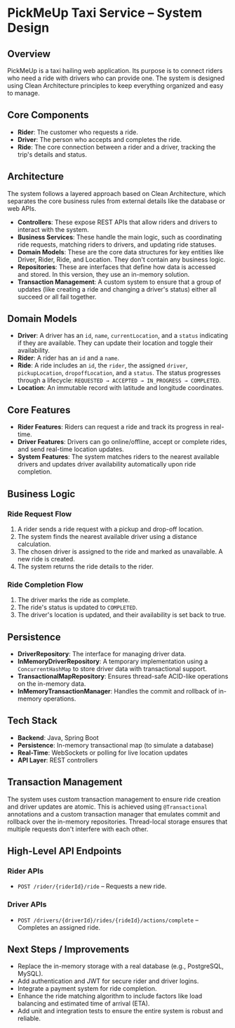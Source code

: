 # PickMeUp Taxi Service – System Design

## Overview

PickMeUp is a taxi hailing web application. Its purpose is to connect riders who need a ride with drivers who can provide one. The system is designed using Clean Architecture principles to keep everything organized and easy to manage.

## Core Components

- **Rider**: The customer who requests a ride.
- **Driver**: The person who accepts and completes the ride.
- **Ride**: The core connection between a rider and a driver, tracking the trip's details and status.

## Architecture

The system follows a layered approach based on Clean Architecture, which separates the core business rules from external details like the database or web APIs.

- **Controllers**: These expose REST APIs that allow riders and drivers to interact with the system.
- **Business Services**: These handle the main logic, such as coordinating ride requests, matching riders to drivers, and updating ride statuses.
- **Domain Models**: These are the core data structures for key entities like Driver, Rider, Ride, and Location. They don't contain any business logic.
- **Repositories**: These are interfaces that define how data is accessed and stored. In this version, they use an in-memory solution.
- **Transaction Management**: A custom system to ensure that a group of updates (like creating a ride and changing a driver's status) either all succeed or all fail together.

## Domain Models

- **Driver**: A driver has an `id`, `name`, `currentLocation`, and a `status` indicating if they are available. They can update their location and toggle their availability.
- **Rider**: A rider has an `id` and a `name`.
- **Ride**: A ride includes an `id`, the `rider`, the assigned `driver`, `pickupLocation`, `dropoffLocation`, and a `status`. The status progresses through a lifecycle: `REQUESTED → ACCEPTED → IN_PROGRESS → COMPLETED`.
- **Location**: An immutable record with latitude and longitude coordinates.

## Core Features

- **Rider Features**: Riders can request a ride and track its progress in real-time.
- **Driver Features**: Drivers can go online/offline, accept or complete rides, and send real-time location updates.
- **System Features**: The system matches riders to the nearest available drivers and updates driver availability automatically upon ride completion.

## Business Logic

### Ride Request Flow

1. A rider sends a ride request with a pickup and drop-off location.
2. The system finds the nearest available driver using a distance calculation.
3. The chosen driver is assigned to the ride and marked as unavailable. A new ride is created.
4. The system returns the ride details to the rider.

### Ride Completion Flow

1. The driver marks the ride as complete.
2. The ride's status is updated to `COMPLETED`.
3. The driver's location is updated, and their availability is set back to true.

## Persistence

- **DriverRepository**: The interface for managing driver data.
- **InMemoryDriverRepository**: A temporary implementation using a `ConcurrentHashMap` to store driver data with transactional support.
- **TransactionalMapRepository**: Ensures thread-safe ACID-like operations on the in-memory data.
- **InMemoryTransactionManager**: Handles the commit and rollback of in-memory operations.

## Tech Stack

- **Backend**: Java, Spring Boot
- **Persistence**: In-memory transactional map (to simulate a database)
- **Real-Time**: WebSockets or polling for live location updates
- **API Layer**: REST controllers

## Transaction Management

The system uses custom transaction management to ensure ride creation and driver updates are atomic. This is achieved using `@Transactional` annotations and a custom transaction manager that emulates commit and rollback over the in-memory repositories. Thread-local storage ensures that multiple requests don't interfere with each other.

## High-Level API Endpoints

### Rider APIs

- `POST /rider/{riderId}/ride` – Requests a new ride.

### Driver APIs

- `POST /drivers/{driverId}/rides/{rideId}/actions/complete` – Completes an assigned ride.

## Next Steps / Improvements

- Replace the in-memory storage with a real database (e.g., PostgreSQL, MySQL).
- Add authentication and JWT for secure rider and driver logins.
- Integrate a payment system for ride completion.
- Enhance the ride matching algorithm to include factors like load balancing and estimated time of arrival (ETA).
- Add unit and integration tests to ensure the entire system is robust and reliable.
